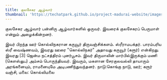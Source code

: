 ```yaml
---
title: குலசேகர ஆழ்வார்
thumbnail: 'https://techatpark.github.io/project-madurai-website/images/Man_icon.svg'
---
```


குலசேகர ஆழ்வார் பன்னிரு ஆழ்வார்களில் ஒருவர். இவரைக் குலசேகரப் பெருமாள் என்றும் அழைக்கின்றனர்.

இவர் பிறந்த ஊர் கொல்லிநகரான கருவூர் திருவஞ்சிக்களம். ஸ்ரீராமபக்தர். பாரம்பரிய ஸ்ரீ வைஷ்ணவம், இவரது ஊரை "கொல்லிநகர்" அதாவது கருவூர் (கரூர்) என்கிறது. இவரது [3] ஜென்ம நட்சத்திரம் புனர்பூசம். இவர் திருமாலின் மார்பில்இருக்கும் மணி (கௌஸ்துப) அம்சம் பொருந்தியவர். இவரும், மகளான சேரகுலவல்லி தாயாரும் அரங்கனையும், ராமனையுமே அடிபணிந்துவந்தனர். நாடு:கொங்கு நாடு, ஊர்; கரூர் வஞ்சி, மலை: கொல்லிமலை
